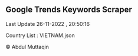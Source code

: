 

## Google Trends Keywords Scraper 
 
Last Update 26-11-2022 , 20:50:16

Country List :
VIETNAM.json



© Abdul Muttaqin 
